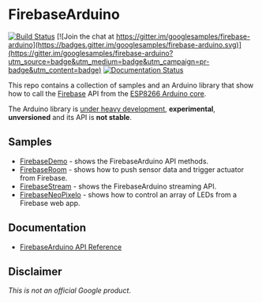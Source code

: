 # FirebaseArduino

[![Build Status](https://travis-ci.org/googlesamples/firebase-arduino.svg?branch=master)](https://travis-ci.org/googlesamples/firebase-arduino)
[![Join the chat at https://gitter.im/googlesamples/firebase-arduino](https://badges.gitter.im/googlesamples/firebase-arduino.svg)](https://gitter.im/googlesamples/firebase-arduino?utm_source=badge&utm_medium=badge&utm_campaign=pr-badge&utm_content=badge)
[![Documentation Status](https://readthedocs.org/projects/firebase-arduino/badge/?version=latest)](http://firebase-arduino.readthedocs.io/en/latest/?badge=latest)

This repo contains a collection of samples and an Arduino library that show how to call the [Firebase](https://www.firebase.com/) API from the [ESP8266 Arduino core](https://github.com/esp8266/Arduino).

The Arduino library is [under heavy development](https://github.com/googlesamples/firebase-arduino/issues), **experimental**, **unversioned** and its API is **not stable**.

## Samples

- [FirebaseDemo](https://github.com/googlesamples/firebase-arduino/tree/master/examples/FirebaseDemo_ESP8266) - shows the FirebaseArduino API methods.
- [FirebaseRoom](https://github.com/googlesamples/firebase-arduino/tree/master/examples/FirebaseRoom_ESP8266) - shows how to push sensor data and trigger actuator from Firebase.
- [FirebaseStream](https://github.com/googlesamples/firebase-arduino/tree/master/examples/FirebaseStream_ESP8266) - shows the FirebaseArduino streaming API.
- [FirebaseNeoPixelo](https://github.com/googlesamples/firebase-arduino/tree/master/examples/FirebaseNeoPixel_ESP8266) - shows how to control an array of LEDs from a Firebase web app. 

## Documentation

- [FirebaseArduino API Reference](http://firebase-arduino.readthedocs.io/)

## Disclaimer

*This is not an official Google product*.
